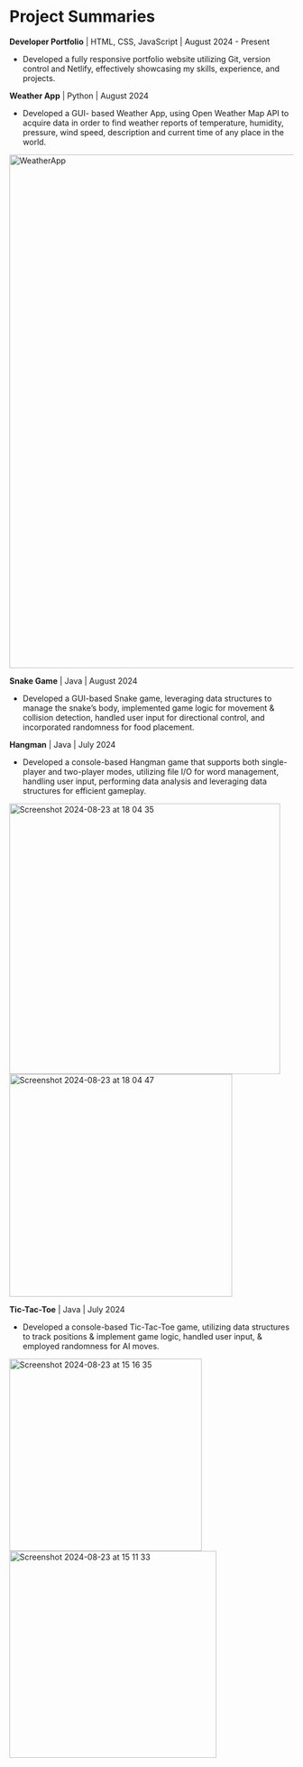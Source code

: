 # Project Summaries

**Developer Portfolio** | HTML, CSS, JavaScript | August 2024 - Present
- Developed a fully responsive portfolio website utilizing Git, version control and Netlify, effectively showcasing my skills, experience, and projects.
  
**Weather App** | Python | August 2024
- Developed a GUI- based Weather App, using Open Weather Map API to acquire data in order to find weather reports of temperature, humidity, pressure, wind speed, description and current time of any place in the world.
<img width="911" alt="WeatherApp" src="https://github.com/user-attachments/assets/83ba1a5d-e87f-4a23-990a-193b8906368c">
 
**Snake Game** | Java | August 2024
- Developed a GUI-based Snake game, leveraging data structures to manage the snake’s body, implemented game logic for movement & collision detection, handled user input for directional control, and incorporated randomness for food placement.

**Hangman** | Java | July 2024
- Developed a console-based Hangman game that supports both single-player and two-player modes, utilizing file I/O for word management, handling user input, performing data analysis and leveraging data structures for efficient gameplay.
  
<img width="480" alt="Screenshot 2024-08-23 at 18 04 35" src="https://github.com/user-attachments/assets/d2e44bd0-c36f-4e61-8a42-ea97a72e96e7"> <img width="395" alt="Screenshot 2024-08-23 at 18 04 47" src="https://github.com/user-attachments/assets/6938707b-77da-4892-9e5c-3fd089d68931">

**Tic-Tac-Toe** | Java | July 2024
- Developed a console-based Tic-Tac-Toe game, utilizing data structures to track positions & implement game logic, handled user input, & employed randomness for AI moves.

 <img width="341" alt="Screenshot 2024-08-23 at 15 16 35" src="https://github.com/user-attachments/assets/064b3bba-157b-4da4-aeb1-51c498bd42f4"> <img width="367" alt="Screenshot 2024-08-23 at 15 11 33" src="https://github.com/user-attachments/assets/730d2af6-34d0-49b6-b930-b568b23f3223">






